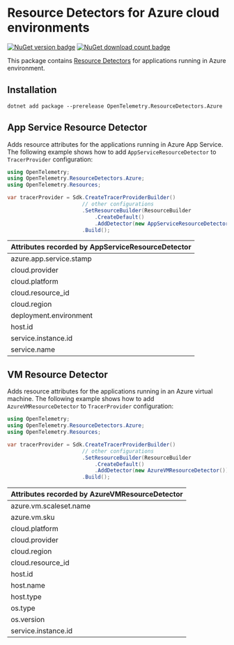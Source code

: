 # Resource Detectors for Azure cloud environments

[![NuGet version badge](https://img.shields.io/nuget/v/OpenTelemetry.ResourceDetectors.Azure)](https://www.nuget.org/packages/OpenTelemetry.ResourceDetectors.Azure)
[![NuGet download count badge](https://img.shields.io/nuget/dt/OpenTelemetry.ResourceDetectors.Azure)](https://www.nuget.org/packages/OpenTelemetry.ResourceDetectors.Azure)

This package contains [Resource
Detectors](https://github.com/open-telemetry/opentelemetry-specification/blob/main/specification/resource/sdk.md#detecting-resource-information-from-the-environment)
for applications running in Azure environment.

## Installation

```shell
dotnet add package --prerelease OpenTelemetry.ResourceDetectors.Azure
```

## App Service Resource Detector

Adds resource attributes for the applications running in Azure App Service.
The following example shows how to add `AppServiceResourceDetector` to
`TracerProvider` configuration:

```csharp
using OpenTelemetry;
using OpenTelemetry.ResourceDetectors.Azure;
using OpenTelemetry.Resources;

var tracerProvider = Sdk.CreateTracerProviderBuilder()
                        // other configurations
                        .SetResourceBuilder(ResourceBuilder
                            .CreateDefault()
                            .AddDetector(new AppServiceResourceDetector()))
                        .Build();
```

| Attributes recorded by AppServiceResourceDetector |
|---------------------------------------------------|
| azure.app.service.stamp                           |
| cloud.provider                                    |
| cloud.platform                                    |
| cloud.resource_id                                 |
| cloud.region                                      |
| deployment.environment                            |
| host.id                                           |
| service.instance.id                               |
| service.name                                      |


## VM Resource Detector

Adds resource attributes for the applications running in an Azure virtual machine.
The following example shows how to add `AzureVMResourceDetector` to
`TracerProvider` configuration:

```csharp
using OpenTelemetry;
using OpenTelemetry.ResourceDetectors.Azure;
using OpenTelemetry.Resources;

var tracerProvider = Sdk.CreateTracerProviderBuilder()
                        // other configurations
                        .SetResourceBuilder(ResourceBuilder
                            .CreateDefault()
                            .AddDetector(new AzureVMResourceDetector()))
                        .Build();
```

| Attributes recorded by AzureVMResourceDetector |
|------------------------------------------------|
| azure.vm.scaleset.name                         |
| azure.vm.sku                                   |
| cloud.platform                                 |
| cloud.provider                                 |
| cloud.region                                   |
| cloud.resource_id                              |
| host.id                                        |
| host.name                                      |
| host.type                                      |
| os.type                                        |
| os.version                                     |
| service.instance.id                            |
